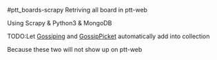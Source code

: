 #ptt_boards-scrapy
Retriving all board in ptt-web

Using Scrapy & Python3 & MongoDB

TODO:Let  [Gossiping](https://www.ptt.cc/bbs/Gossiping/index.html) and [GossipPicket](https://www.ptt.cc/bbs/GossipPicket/index.html) automatically add into collection

Because these two will not show up on ptt-web
